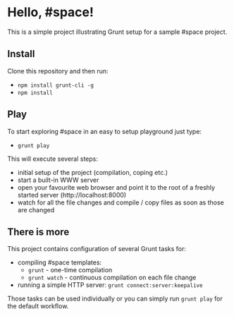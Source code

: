 Hello, #space!
=========

This is a simple project illustrating Grunt setup for a sample #space project.

## Install

Clone this repository and then run:
* `npm install grunt-cli -g`
* `npm install`

## Play

To start exploring #space in an easy to setup playground just type:
* `grunt play`

This will execute several steps:
* initial setup of the project (compilation, coping etc.)
* start a built-in WWW server
* open your favourite web browser and point it to the root of a freshly started server (http://localhost:8000)
* watch for all the file changes and compile / copy files as soon as those are changed

## There is more

This project contains configuration of several Grunt tasks for:
* compiling #space templates:
    * `grunt` - one-time compilation
    * `grunt watch` - continuous compilation on each file change
* running a simple HTTP server: `grunt connect:server:keepalive`

Those tasks can be used individually or you can simply run `grunt play` for the default workflow.
